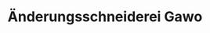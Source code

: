---
title: "Änderungsschneiderei Gawo"
url: /herne/aenderungsschneiderei-gawo/
shop: Schneiderei
---